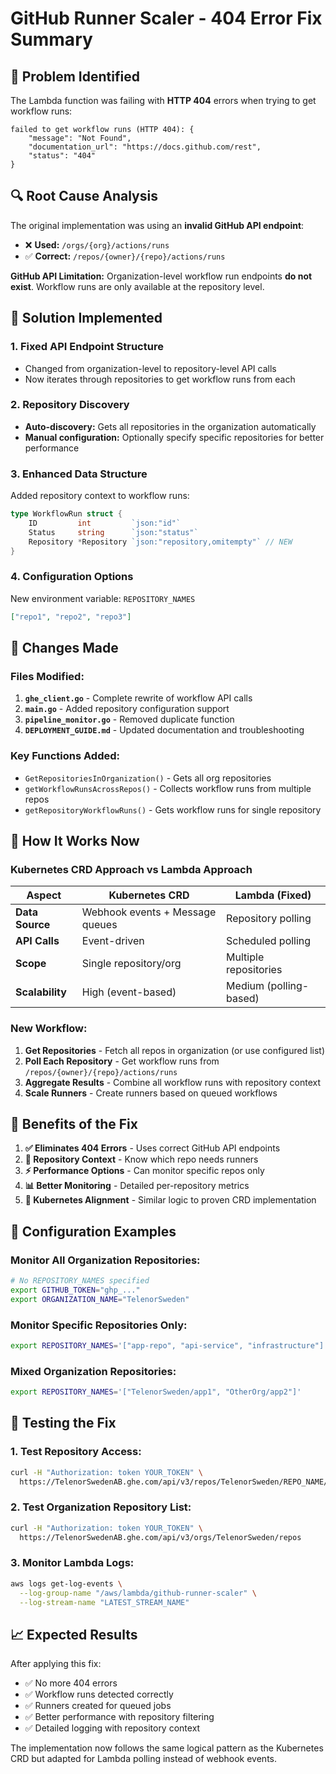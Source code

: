 # GitHub Runner Scaler - 404 Error Fix Summary

## 🚨 Problem Identified

The Lambda function was failing with **HTTP 404** errors when trying to get workflow runs:

```
failed to get workflow runs (HTTP 404): {
    "message": "Not Found",
    "documentation_url": "https://docs.github.com/rest",
    "status": "404"
}
```

## 🔍 Root Cause Analysis

The original implementation was using an **invalid GitHub API endpoint**:
- ❌ **Used:** `/orgs/{org}/actions/runs` 
- ✅ **Correct:** `/repos/{owner}/{repo}/actions/runs`

**GitHub API Limitation:** Organization-level workflow run endpoints **do not exist**. Workflow runs are only available at the repository level.

## 🔧 Solution Implemented

### 1. **Fixed API Endpoint Structure**
- Changed from organization-level to repository-level API calls
- Now iterates through repositories to get workflow runs from each

### 2. **Repository Discovery**
- **Auto-discovery:** Gets all repositories in the organization automatically
- **Manual configuration:** Optionally specify specific repositories for better performance

### 3. **Enhanced Data Structure**
Added repository context to workflow runs:
```go
type WorkflowRun struct {
    ID         int         `json:"id"`
    Status     string      `json:"status"`
    Repository *Repository `json:"repository,omitempty"` // NEW
}
```

### 4. **Configuration Options**
New environment variable: `REPOSITORY_NAMES`
```json
["repo1", "repo2", "repo3"]
```

## 📝 Changes Made

### Files Modified:
1. **`ghe_client.go`** - Complete rewrite of workflow API calls
2. **`main.go`** - Added repository configuration support  
3. **`pipeline_monitor.go`** - Removed duplicate function
4. **`DEPLOYMENT_GUIDE.md`** - Updated documentation and troubleshooting

### Key Functions Added:
- `GetRepositoriesInOrganization()` - Gets all org repositories
- `getWorkflowRunsAcrossRepos()` - Collects workflow runs from multiple repos
- `getRepositoryWorkflowRuns()` - Gets workflow runs for single repository

## 🎯 How It Works Now

### Kubernetes CRD Approach vs Lambda Approach

| **Aspect** | **Kubernetes CRD** | **Lambda (Fixed)** |
|------------|--------------------|--------------------|
| **Data Source** | Webhook events + Message queues | Repository polling |
| **API Calls** | Event-driven | Scheduled polling |
| **Scope** | Single repository/org | Multiple repositories |
| **Scalability** | High (event-based) | Medium (polling-based) |

### New Workflow:
1. **Get Repositories** - Fetch all repos in organization (or use configured list)
2. **Poll Each Repository** - Get workflow runs from `/repos/{owner}/{repo}/actions/runs`
3. **Aggregate Results** - Combine all workflow runs with repository context
4. **Scale Runners** - Create runners based on queued workflows

## 🚀 Benefits of the Fix

1. **✅ Eliminates 404 Errors** - Uses correct GitHub API endpoints
2. **🎯 Repository Context** - Know which repo needs runners
3. **⚡ Performance Options** - Can monitor specific repos only
4. **📊 Better Monitoring** - Detailed per-repository metrics
5. **🔄 Kubernetes Alignment** - Similar logic to proven CRD implementation

## 🔧 Configuration Examples

### Monitor All Organization Repositories:
```bash
# No REPOSITORY_NAMES specified
export GITHUB_TOKEN="ghp_..."
export ORGANIZATION_NAME="TelenorSweden"
```

### Monitor Specific Repositories Only:
```bash
export REPOSITORY_NAMES='["app-repo", "api-service", "infrastructure"]'
```

### Mixed Organization Repositories:
```bash
export REPOSITORY_NAMES='["TelenorSweden/app1", "OtherOrg/app2"]'
```

## 🧪 Testing the Fix

### 1. Test Repository Access:
```bash
curl -H "Authorization: token YOUR_TOKEN" \
  https://TelenorSwedenAB.ghe.com/api/v3/repos/TelenorSweden/REPO_NAME/actions/runs
```

### 2. Test Organization Repository List:
```bash
curl -H "Authorization: token YOUR_TOKEN" \
  https://TelenorSwedenAB.ghe.com/api/v3/orgs/TelenorSweden/repos
```

### 3. Monitor Lambda Logs:
```bash
aws logs get-log-events \
  --log-group-name "/aws/lambda/github-runner-scaler" \
  --log-stream-name "LATEST_STREAM_NAME"
```

## 📈 Expected Results

After applying this fix:
- ✅ No more 404 errors
- ✅ Workflow runs detected correctly
- ✅ Runners created for queued jobs
- ✅ Better performance with repository filtering
- ✅ Detailed logging with repository context

The implementation now follows the same logical pattern as the Kubernetes CRD but adapted for Lambda polling instead of webhook events. 
